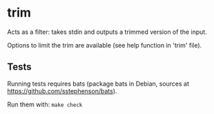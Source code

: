 # trim

Acts as a filter: takes stdin and outputs a trimmed version of the input.

Options to limit the trim are available (see help function in 'trim' file).


Tests
-----

Running tests requires bats (package bats in Debian, sources at https://github.com/sstephenson/bats).

Run them with:
```make check```

